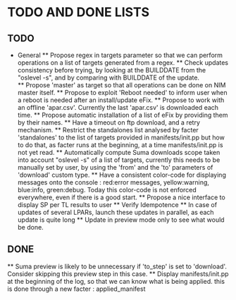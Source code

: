 # TODO AND DONE LISTS
## TODO
* General
** Propose regex in targets parameter so that we can perform operations on a list of targets 
 generated from a regex.
** Check updates consistency before trying, by looking at the BUILDDATE from the "oslevel -s", and 
 by comparing with BUILDDATE of the update.  
** Propose 'master' as target so that all operations can be done on NIM master itself.
** Propose to exploit 'Reboot needed' to inform user when a reboot is needed after an install/update 
 eFix.
** Propose to work with an offline 'apar.csv'. Currently the last 'apar.csv' is downloaded each 
 time. 
** Propose automatic installation of a list of eFix by providing them by their names.
** Have a timeout on ftp download, and a retry mechanism.
** Restrict the standalones list analysed by facter 'standalones' to the list of targets provided in 
 manifests/init.pp but how to do that, as facter runs at the beginning, at a time manifests/init.pp 
 is not yet read.
** Automatically compute Suma downloads scope taken into account "oslevel -s" of a list of 
 targets, currently this needs to be manually set by user, by using the 'from' and the 'to' 
 parameters of 'download' custom type.
** Have a consistent color-code for displaying messages onto the console :
 red:error messages, yellow:warning, blue:info, green:debug. 
 Today this color-code is not enforced everywhere, even if there is a good start.
** Propose a nice interface to display SP per TL results to user
** Verify Idempotence
** In case of updates of several LPARs, launch these updates in parallel, as each update is quite 
 long
** Update in preview mode only to see what would be done.
## DONE  
** Suma preview is likely to be unnecessary if 'to_step' is set to 'download'. Consider skipping 
 this preview step in this case.
** Display manifests/init.pp at the beginning of the log, so that we can know what is being applied.
 this is done through a new facter : applied_manifest
   

         
